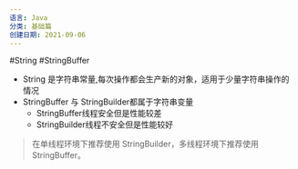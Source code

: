 ```yaml
---
语言: Java
分类: 基础篇
创建日期: 2021-09-06
---
```

#String
#StringBuffer
- String 是字符串常量,每次操作都会生产新的对象，适用于少量字符串操作的情况
- StringBuffer 与 StringBuilder都属于字符串变量
	- StringBuffer线程安全但是性能较差
	- StringBuilder线程不安全但是性能较好


> 在单线程环境下推荐使用 StringBuilder，多线程环境下推荐使用 StringBuffer。